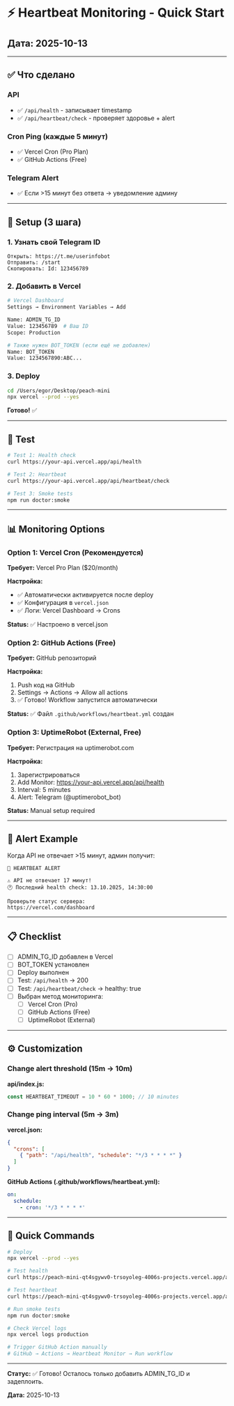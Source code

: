 # ⚡ Heartbeat Monitoring - Quick Start

## Дата: 2025-10-13

---

## ✅ Что сделано

### API
- ✅ `/api/health` - записывает timestamp
- ✅ `/api/heartbeat/check` - проверяет здоровье + alert

### Cron Ping (каждые 5 минут)
- ✅ Vercel Cron (Pro Plan)
- ✅ GitHub Actions (Free)

### Telegram Alert
- ✅ Если >15 минут без ответа → уведомление админу

---

## 🚀 Setup (3 шага)

### 1. Узнать свой Telegram ID

```
Открыть: https://t.me/userinfobot
Отправить: /start
Скопировать: Id: 123456789
```

### 2. Добавить в Vercel

```bash
# Vercel Dashboard
Settings → Environment Variables → Add

Name: ADMIN_TG_ID
Value: 123456789  # Ваш ID
Scope: Production

# Также нужен BOT_TOKEN (если ещё не добавлен)
Name: BOT_TOKEN
Value: 1234567890:ABC...
```

### 3. Deploy

```bash
cd /Users/egor/Desktop/peach-mini
npx vercel --prod --yes
```

**Готово!** ✅

---

## 🧪 Test

```bash
# Test 1: Health check
curl https://your-api.vercel.app/api/health

# Test 2: Heartbeat
curl https://your-api.vercel.app/api/heartbeat/check

# Test 3: Smoke tests
npm run doctor:smoke
```

---

## 📊 Monitoring Options

### Option 1: Vercel Cron (Рекомендуется)

**Требует:** Vercel Pro Plan ($20/month)

**Настройка:**
- ✅ Автоматически активируется после deploy
- ✅ Конфигурация в `vercel.json`
- ✅ Логи: Vercel Dashboard → Crons

**Status:** ✅ Настроено в vercel.json

### Option 2: GitHub Actions (Free)

**Требует:** GitHub репозиторий

**Настройка:**
1. Push код на GitHub
2. Settings → Actions → Allow all actions
3. ✅ Готово! Workflow запустится автоматически

**Status:** ✅ Файл `.github/workflows/heartbeat.yml` создан

### Option 3: UptimeRobot (External, Free)

**Требует:** Регистрация на uptimerobot.com

**Настройка:**
1. Зарегистрироваться
2. Add Monitor: https://your-api.vercel.app/api/health
3. Interval: 5 minutes
4. Alert: Telegram (@uptimerobot_bot)

**Status:** Manual setup required

---

## 🔔 Alert Example

Когда API не отвечает >15 минут, админ получит:

```
🚨 HEARTBEAT ALERT

⚠️ API не отвечает 17 минут!
🕐 Последний health check: 13.10.2025, 14:30:00

Проверьте статус сервера:
https://vercel.com/dashboard
```

---

## 📋 Checklist

- [ ] ADMIN_TG_ID добавлен в Vercel
- [ ] BOT_TOKEN установлен
- [ ] Deploy выполнен
- [ ] Test: `/api/health` → 200
- [ ] Test: `/api/heartbeat/check` → healthy: true
- [ ] Выбран метод мониторинга:
  - [ ] Vercel Cron (Pro)
  - [ ] GitHub Actions (Free)
  - [ ] UptimeRobot (External)

---

## ⚙️ Customization

### Change alert threshold (15m → 10m)

**api/index.js:**
```javascript
const HEARTBEAT_TIMEOUT = 10 * 60 * 1000; // 10 minutes
```

### Change ping interval (5m → 3m)

**vercel.json:**
```json
{
  "crons": [
    { "path": "/api/health", "schedule": "*/3 * * * *" }
  ]
}
```

**GitHub Actions (.github/workflows/heartbeat.yml):**
```yaml
on:
  schedule:
    - cron: '*/3 * * * *'
```

---

## 🚀 Quick Commands

```bash
# Deploy
npx vercel --prod --yes

# Test health
curl https://peach-mini-qt4sgywv0-trsoyoleg-4006s-projects.vercel.app/api/health

# Test heartbeat
curl https://peach-mini-qt4sgywv0-trsoyoleg-4006s-projects.vercel.app/api/heartbeat/check

# Run smoke tests
npm run doctor:smoke

# Check Vercel logs
npx vercel logs production

# Trigger GitHub Action manually
# GitHub → Actions → Heartbeat Monitor → Run workflow
```

---

**Статус:** ✅ Готово! Осталось только добавить ADMIN_TG_ID и задеплоить.

**Дата:** 2025-10-13

